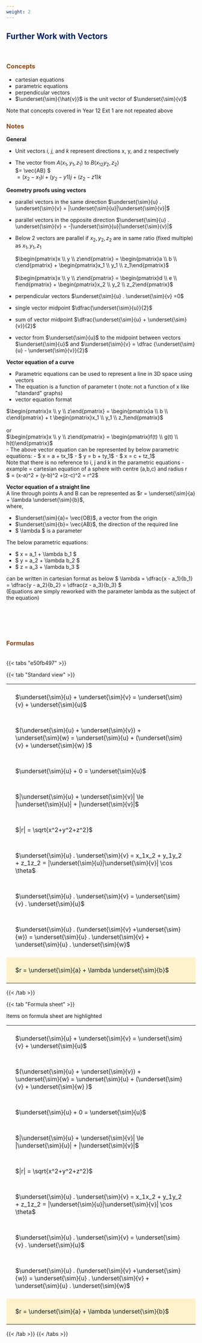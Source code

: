```yaml
---
weight: 2
---
```


## <span style="color:RGB(0,32,96"> Further Work with Vectors </span> 
<br>

### <span style="color:RGB(139,69,19)">  Concepts </span>

 - cartesian equations
 - parametric equations
 - perpendicular vectors
  - $\underset{\sim}{\hat{v}}$ is the unit vector of $\underset{\sim}{v}$ 

 Note that concepts covered in Year 12 Ext 1 are not repeated above

 


### <span style="color:RGB(139,69,19)">  Notes </span>

**General**
 - Unit vectors *i, j,* and  *k* represent directions x, y, and z respectively
 
 - The vector from $A(x_1, y_1, z_1)$ to $B(x_12 y_2, z_2)$ <br>
 $= \vec{AB} $ <br>
 $= (x_2-x_1)i + (y_2-y1)j+(z_2-z1)k$

 **Geometry proofs using vectors**
 - parallel vectors in the same direction $\underset{\sim}{u} . \underset{\sim}{v} = |\underset{\sim}{u}|\underset{\sim}{v}|$ 
 - parallel vectors in the opposite direction $\underset{\sim}{u} . \underset{\sim}{v} = -|\underset{\sim}{u}|\underset{\sim}{v}|$ 
  - Below 2 vectors are parallel if $x_2,y_2,z_2$ are in same ratio (fixed multiple) as $x_1,y_1,z_1$ <br>

  
    <div>
    $\begin{pmatrix}x \\ y \\ z\end{pmatrix} = \begin{pmatrix}a \\ b \\ c\end{pmatrix} + \begin{pmatrix}x_1 \\ y_1 \\ z_1\end{pmatrix}$ 
    </div>
    <br>
    <div>$\begin{pmatrix}x \\ y \\ z\end{pmatrix} = \begin{pmatrix}d \\ e \\ f\end{pmatrix} + \begin{pmatrix}x_2 \\ y_2 \\ z_2\end{pmatrix}$</div>
  - perpendicular vectors $\underset{\sim}{u} . \underset{\sim}{v} =0$
  - single vector midpoint $\dfrac{\underset{\sim}{u}}{2}$
  - sum of vector midpoint $\dfrac{\underset{\sim}{u} + \underset{\sim}{v}}{2}$
  - vector from $\underset{\sim}{u}$ to the midpoint between vectors $\underset{\sim}{u}$ and $\underset{\sim}{v} = \dfrac {\underset{\sim}{u} - \underset{\sim}{v}}{2}$

 **Vector equation of a curve**
  - Parametric equations can be used to represent a line in 3D space using vectors
  - The equation is a function of parameter t (note: not a function of x like "standard" graphs)
  - vector equation format <br>
  
   <div>
   $\begin{pmatrix}x \\ y \\ z\end{pmatrix} = \begin{pmatrix}a \\ b \\ c\end{pmatrix} + t \begin{pmatrix}x_1 \\ y_1 \\ z_1\end{pmatrix}$
   </div> 
   <br> or <br>
   <div>
   $\begin{pmatrix}x \\ y \\ z\end{pmatrix} = \begin{pmatrix}f(t) \\ g(t) \\ h(t)\end{pmatrix}$
   </div>
 - The above vector equation can be represented by below parametric equations:
    - $ x = a + tx_1$
    - $ y = b + ty_1$
    - $ x = c + tz_1$ <br>
    Note that there is no reference to i, j and k in the parametric equations
 - example = cartesian equation of a sphere with centre (a,b,c) and radius r <br>
    $ = (x-a)^2 + (y-b)^2 +(z-c)^2 = r^2$

 **Vector equation of a straight line**
<br> 
A line through points A and B can be represented as $r = \underset{\sim}{a} + \lambda \underset{\sim}{b}$, <br>
where, <br>
 - $\underset{\sim}{a}= \vec{OB}$, a vector from the origin
 - $\underset{\sim}{b}= \vec{AB}$, the direction of the required line
 - $ \lambda $ is a parameter

The below parametric equations:
 - $ x = a_1 + \lambda b_1 $
 - $ y = a_2 + \lambda b_2 $
 - $ z = a_3 + \lambda b_3 $<br> 
 
 can be written in cartesian format as below
$ \lambda = \dfrac{x - a_1}{b_1} = \dfrac{y - a_2}{b_2} = \dfrac{z - a_3}{b_3} $ <br>
(Equations are simply reworked with the parameter lambda as the subject of the equation)


<BR><BR>



<br>


###  <span style="color:RGB(139,69,19)"> Formulas </span>
<br>
{{< tabs "e50fb497" >}}

{{< tab "Standard view" >}}

<style type="text/css">
#T_cf1caaa8 th.col_heading {
  text-align: left;
  font-size: 1em;
}
#T_cf1caaa8 td {
  text-align: left;
  font-size: 1em;
  padding: 1.5em;
}
</style>
<table id="T_cf1caaa8">
  <thead>
  </thead>
  <tbody>
    <tr>
      <td id="T_cf1caaa8_row0_col0" class="data row0 col0" >$\underset{\sim}{u} + \underset{\sim}{v} = \underset{\sim}{v} + \underset{\sim}{u}$ </td>
    </tr>
    <tr>
      <td id="T_cf1caaa8_row1_col0" class="data row1 col0" >$(\underset{\sim}{u} + \underset{\sim}{v}) + \underset{\sim}{w} = \underset{\sim}{u} + (\underset{\sim}{v} + \underset{\sim}{w} )$ </td>
    </tr>
    <tr>
      <td id="T_cf1caaa8_row2_col0" class="data row2 col0" >$\underset{\sim}{u} + 0 = \underset{\sim}{u}$ </td>
    </tr>
    <tr>
      <td id="T_cf1caaa8_row3_col0" class="data row3 col0" >$|\underset{\sim}{u} + \underset{\sim}{v}| \le |\underset{\sim}{u}| + |\underset{\sim}{v}|$ </td>
    </tr>
    <tr>
      <td id="T_cf1caaa8_row4_col0" class="data row4 col0" >$|r| = \sqrt{x^2+y^2+z^2}$</td>
    </tr>
    <tr>
      <td id="T_cf1caaa8_row5_col0" class="data row5 col0" >$\underset{\sim}{u} . \underset{\sim}{v} = x_1x_2 + y_1y_2 + z_1z_2 = |\underset{\sim}{u}|\underset{\sim}{v}| \cos \theta$</td>
    </tr>
    <tr>
      <td id="T_cf1caaa8_row6_col0" class="data row6 col0" >$\underset{\sim}{u} . \underset{\sim}{v}  = \underset{\sim}{v} . \underset{\sim}{u}$</td>
    </tr>
    <tr>
      <td id="T_cf1caaa8_row7_col0" class="data row7 col0" >$\underset{\sim}{u} . (\underset{\sim}{v} +\underset{\sim}{w})   = \underset{\sim}{u} . \underset{\sim}{v} + \underset{\sim}{u} . \underset{\sim}{w}$</td>
    </tr>
    <tr>
      <td id="T_cf1caaa8_row8_col0" class="data row8 col0" >$r = \underset{\sim}{a} + \lambda \underset{\sim}{b}$</td>
    </tr>
  </tbody>
</table>
{{< /tab >}}

{{< tab "Formula sheet" >}}

Items on formula sheet are highlighted 
<br>
<style type="text/css">
#T_cf1caaa8 th.col_heading {
  text-align: left;
  font-size: 1em;
}
#T_cf1caaa8 td {
  text-align: left;
  font-size: 1em;
  padding: 1.5em;
}
#T_cf1caaa8_row0_col0, #T_cf1caaa8_row1_col0, #T_cf1caaa8_row2_col0, #T_cf1caaa8_row3_col0, #T_cf1caaa8_row4_col0, #T_cf1caaa8_row5_col0, #T_cf1caaa8_row6_col0, #T_cf1caaa8_row7_col0 {
  background-color: rgba(0,0,0,0);
}
#T_cf1caaa8_row8_col0 {
  background-color: rgba(255,194,10, 0.2);
}
</style>
<table id="T_cf1caaa8">
  <thead>
  </thead>
  <tbody>
    <tr>
      <td id="T_cf1caaa8_row0_col0" class="data row0 col0" >$\underset{\sim}{u} + \underset{\sim}{v} = \underset{\sim}{v} + \underset{\sim}{u}$ </td>
    </tr>
    <tr>
      <td id="T_cf1caaa8_row1_col0" class="data row1 col0" >$(\underset{\sim}{u} + \underset{\sim}{v}) + \underset{\sim}{w} = \underset{\sim}{u} + (\underset{\sim}{v} + \underset{\sim}{w} )$ </td>
    </tr>
    <tr>
      <td id="T_cf1caaa8_row2_col0" class="data row2 col0" >$\underset{\sim}{u} + 0 = \underset{\sim}{u}$ </td>
    </tr>
    <tr>
      <td id="T_cf1caaa8_row3_col0" class="data row3 col0" >$|\underset{\sim}{u} + \underset{\sim}{v}| \le |\underset{\sim}{u}| + |\underset{\sim}{v}|$ </td>
    </tr>
    <tr>
      <td id="T_cf1caaa8_row4_col0" class="data row4 col0" >$|r| = \sqrt{x^2+y^2+z^2}$</td>
    </tr>
    <tr>
      <td id="T_cf1caaa8_row5_col0" class="data row5 col0" >$\underset{\sim}{u} . \underset{\sim}{v} = x_1x_2 + y_1y_2 + z_1z_2 = |\underset{\sim}{u}|\underset{\sim}{v}| \cos \theta$</td>
    </tr>
    <tr>
      <td id="T_cf1caaa8_row6_col0" class="data row6 col0" >$\underset{\sim}{u} . \underset{\sim}{v}  = \underset{\sim}{v} . \underset{\sim}{u}$</td>
    </tr>
    <tr>
      <td id="T_cf1caaa8_row7_col0" class="data row7 col0" >$\underset{\sim}{u} . (\underset{\sim}{v} +\underset{\sim}{w})   = \underset{\sim}{u} . \underset{\sim}{v} + \underset{\sim}{u} . \underset{\sim}{w}$</td>
    </tr>
    <tr>
      <td id="T_cf1caaa8_row8_col0" class="data row8 col0" >$r = \underset{\sim}{a} + \lambda \underset{\sim}{b}$</td>
    </tr>
  </tbody>
</table>
{{< /tab >}}
{{< /tabs >}}